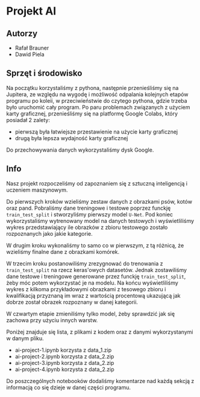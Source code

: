 # Projekt AI

## Autorzy

- Rafał Brauner
- Dawid Piela

## Sprzęt i środowisko

Na początku korzystaliśmy z pythona, następnie przenieśliśmy się na Jupitera, ze względu na wygodę i możliwość odpalania kolejnych etapów programu po koleii, w przeciwieństwie do czytego pythona, gdzie trzeba było uruchomić cały program. Po paru problemach związanych z użyciem karty graficznej, przenieśliśmy się na platformę Google Colabs, który posiadał 2 zalety:

- pierwszą była łatwiejsze przestawienie na użycie karty graficznej
- drugą była lepsza wydajność karty graficznej

Do przechowywania danych wykorzystaliśmy dysk Google.

## Info

Nasz projekt rozpoczeliśmy od zapoznaniem się z sztuczną inteligencją i uczeniem maszynowym.

Do pierwszych kroków wzieliśmy zestaw danych z obrazkami psów, kotów oraz pand. Pobraliśmy dane treningowe i testowe poprzez funckję `train_test_split` i stworzyliśmy pierwszy model `U-Net`. Pod koniec wykorzystaliśmy wytrenowany model na danych testowych i wyświetliliśmy wykres przedstawiający ile obrazków z zbioru testowego zostało rozpoznanych jako jakie kategorie.

W drugim kroku wykonaliśmy to samo co w pierwszym, z tą różnicą, że wzieliśmy finalne dane z obrazkami komórek.

W trzecim kroku postanowiliśmy zrezygnować do trenowania z `train_test_split` na rzecz keras'owych datasetów. Jednak zostawiliśmy dane testowe i treningowe generowane przez funckję `train_test_split`, żeby móc potem wykorzystać je na modelu. Na końcu wyświetliliśmy wykres z kilkoma przykładowymi obrazkami z tesowego zbioru i kwalifikacją przyznaną im wraz z wartością procentową ukazującą jak dobrze został obrazek rozpoznany w danej kategorii. 

W czwartym etapie zmieniliśmy tylko model, żeby sprawdzić jak się zachowa przy użyciu innych warstw.

Poniżej znajduje się lista, z plikami z kodem oraz z danymi wykorzystanymi w danym pliku.

- ai-project-1.ipynb korzysta z data_1.zip
- ai-project-2.ipynb korzysta z data_2.zip
- ai-project-3.ipynb korzysta z data_2.zip
- ai-project-4.ipynb korzysta z data_2.zip

Do poszczególnych notebooków dodaliśmy komentarze nad każdą sekcją z informacją co się dzieje w danej części programu.
